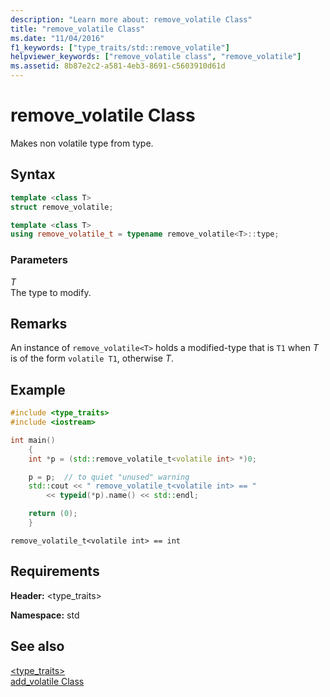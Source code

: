 ```yaml
---
description: "Learn more about: remove_volatile Class"
title: "remove_volatile Class"
ms.date: "11/04/2016"
f1_keywords: ["type_traits/std::remove_volatile"]
helpviewer_keywords: ["remove_volatile class", "remove_volatile"]
ms.assetid: 8b87e2c2-a581-4eb3-8691-c5603910d61d
---
```

# remove_volatile Class

Makes non volatile type from type.

## Syntax

```cpp
template <class T>
struct remove_volatile;

template <class T>
using remove_volatile_t = typename remove_volatile<T>::type;
```

### Parameters

*T*\
The type to modify.

## Remarks

An instance of `remove_volatile<T>` holds a modified-type that is `T1` when *T* is of the form `volatile T1`, otherwise *T*.

## Example

```cpp
#include <type_traits>
#include <iostream>

int main()
    {
    int *p = (std::remove_volatile_t<volatile int> *)0;

    p = p;  // to quiet "unused" warning
    std::cout << " remove_volatile_t<volatile int> == "
        << typeid(*p).name() << std::endl;

    return (0);
    }
```

```Output
remove_volatile_t<volatile int> == int
```

## Requirements

**Header:** \<type_traits>

**Namespace:** std

## See also

[<type_traits>](../standard-library/type-traits.md)\
[add_volatile Class](../standard-library/add-volatile-class.md)
